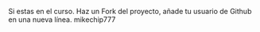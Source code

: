 Si estas en el curso. Haz un Fork del proyecto, añade tu usuario de Github en una nueva línea.
mikechip777
